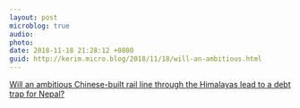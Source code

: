 ```yaml
---
layout: post
microblog: true
audio: 
photo: 
date: 2018-11-18 21:28:12 +0800
guid: http://kerim.micro.blog/2018/11/18/will-an-ambitious.html
---
```

[Will an ambitious Chinese-built rail line through the Himalayas lead to a debt trap for Nepal?](http://theconversation.com/will-an-ambitious-chinese-built-rail-line-through-the-himalayas-lead-to-a-debt-trap-for-nepal-100377)
